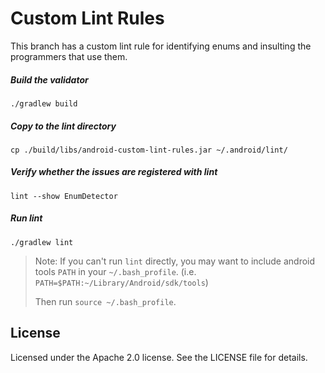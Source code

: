 Custom Lint Rules
============

This branch has a custom lint rule for identifying enums and insulting the programmers that use them.

##### Build the validator

`./gradlew build`

##### Copy to the lint directory

`cp ./build/libs/android-custom-lint-rules.jar ~/.android/lint/`

##### Verify whether the issues are registered with lint

`lint --show EnumDetector`

##### Run lint

`./gradlew lint`

> Note: If you can't run `lint` directly, you may want to include android tools `PATH` in your
 `~/.bash_profile`.
> (i.e. `PATH=$PATH:~/Library/Android/sdk/tools`)
>
> Then run `source ~/.bash_profile`.

License
-------
Licensed under the Apache 2.0 license. See the LICENSE file for details.